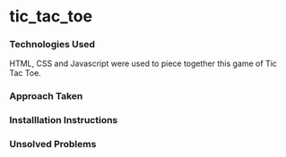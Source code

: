# tic_tac_toe

### Technologies Used
HTML, CSS and Javascript were used to piece together this game of Tic Tac Toe.

### Approach Taken


### Installlation Instructions

### Unsolved Problems